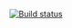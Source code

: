 [![Build status](https://ci.appveyor.com/api/projects/status/2y819i4alpah8wo4?svg=true)](https://ci.appveyor.com/project/ssw30/aqa-codessw190923)
